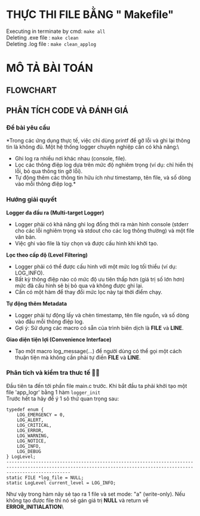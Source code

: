 # THỰC THI FILE BẰNG " Makefile"
Executing in terminate by cmd:  `make all`\
Deleting .exe file : `make clean`\
Deleting .log file : `make clean_applog`
# MÔ TẢ BÀI TOÁN 
## FLOWCHART
## PHÂN TÍCH CODE VÀ ĐÁNH GIÁ
### Đề bài yêu cầu
*Trong các ứng dụng thực tế, việc chỉ dùng printf để gỡ lỗi và ghi lại thông tin là không đủ. Một hệ thống logger chuyên nghiệp cần có khả năng:\
- Ghi log ra nhiều nơi khác nhau (console, file).
- Lọc các thông điệp log dựa trên mức độ nghiêm trọng (ví dụ: chỉ hiển thị lỗi, bỏ qua thông tin gỡ lỗi).
- Tự động thêm các thông tin hữu ích như timestamp, tên file, và số dòng vào mỗi thông điệp log.*

### Hướng giải quyết
**Logger đa đầu ra (Multi-target Logger)**
- Logger phải có khả năng ghi log đồng thời ra màn hình console (stderr cho các lỗi nghiêm trọng và stdout cho các log thông thường) và một file văn bản.
- Việc ghi vào file là tùy chọn và được cấu hình khi khởi tạo.

**Lọc theo cấp độ (Level Filtering)**
- Logger phải có thể được cấu hình với một mức log tối thiểu (ví dụ: LOG_INFO).
- Bất kỳ thông điệp nào có mức độ ưu tiên thấp hơn (giá trị số lớn hơn) mức đã cấu hình sẽ bị bỏ qua và không được ghi lại.
- Cần có một hàm để thay đổi mức lọc này tại thời điểm chạy.

**Tự động thêm Metadata**
- Logger phải tự động lấy và chèn timestamp, tên file nguồn, và số dòng vào đầu mỗi thông điệp log.
- Gợi ý: Sử dụng các macro có sẵn của trình biên dịch là __FILE__ và __LINE__.

**Giao diện tiện lợi (Convenience Interface)**
- Tạo một macro log_message(...) để người dùng có thể gọi một cách thuận tiện mà không cần phải tự điền __FILE__ và __LINE__.
### Phân tích và kiểm tra thưc tế 💂‍♂️
Đầu tiên ta đến tới phần file main.c trước. Khi bắt đầu ta phải khởi tạo một file 'app_logr' bằng 1 hàm `logger_init`\
Trước hết ta hãy để ý 1 sô thứ quan trọng sau:
```
typedef enum {
    LOG_EMERGENCY = 0,
    LOG_ALERT,
    LOG_CRITICAL,
    LOG_ERROR,
    LOG_WARNING,
    LOG_NOTICE,
    LOG_INFO,
    LOG_DEBUG
} LogLevel;
--------------------------------------------------------------------------------------------------------------------------------------------------------------------
static FILE *log_file = NULL;
static LogLevel current_level = LOG_INFO;
```
Như vậy trong hàm nãy sẻ tạo ra 1 file và set mode: "a" (write-only). Nếu không tạo được file thì nó sẽ gán giá trị **NULL** và return về **ERROR_INITIALATION**\

